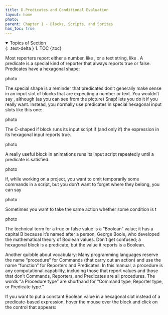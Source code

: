 ```yaml
---
title: D.Predicates and Conditional Evaluation
layout: home
photo: 
parent: Chapter 1 - Blocks, Scripts, and Sprites
has_toc: true
---
```

<details open markdown="block">
  <summary>
    Topics of Section
  </summary>
  {: .text-delta }
1. TOC
{:toc}
</details>

Most reporters report either a number, like , or a text string, like . A predicate is a
special kind of reporter that always reports true or false. Predicates have a hexagonal shape:

photo

The special shape is a reminder that predicates don’t generally make sense in an input slot of blocks that are expecting a number or text. You wouldn’t say , although (as you can see from the
picture) Snap! lets you do it if you really want. Instead, you normally use predicates in special hexagonal input slots like this one:

photo

The C-shaped if block runs its input script if (and only if) the expression in its hexagonal input reports true.

photo

A really useful block in animations runs its input script repeatedly until a predicate is satisfied:

photo

If, while working on a project, you want to omit temporarily some commands in a script, but you don’t want to forget where they belong, you can say

photo

Sometimes you want to take the same action whether some condition is t

photo

The technical term for a true or false value is a “Boolean” value; it has a capital B because it’s named after a person, George Boole, who developed the mathematical theory of Boolean values. Don’t get confused; a hexagonal block is a predicate, but the value it reports is a Boolean.

Another quibble about vocabulary: Many programming languages reserve the name “procedure” for Commands (that carry out an action) and use the name “function” for Reporters and Predicates. In this manual, a procedure is any computational capability, including those that report values and those that don’t Commands, Reporters, and Predicates are all procedures. The words “a Procedure type” are shorthand for “Command type, Reporter type, or Predicate type.”

If you want to put a constant Boolean value in a hexagonal slot instead of a predicate-based expression, hover the mouse over the block and click on the control that appears: